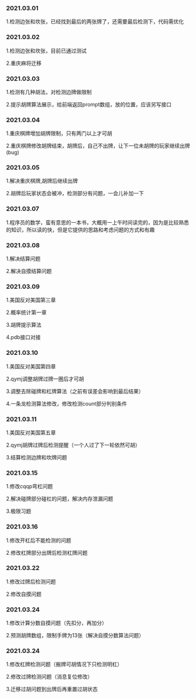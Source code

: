 ### 2021.03.01
1.检测边张和坎张，已经找到最后的两张牌了，还需要最后检测下，代码需优化


### 2021.03.02
1.检测边张和坎张，目前已通过测试

2.重庆麻将迁移


### 2021.03.03
1.检测有几种胡法，对检测边牌做限制

2.提示胡牌算法展示，给前端返回prompt数组，放的位置，应该另写接口


### 2021.03.04
1.重庆棋牌增加胡牌限制，只有两门以上才可胡

2.重庆棋牌修改胡牌结束，胡牌后，自己不出牌，让下一位未胡牌的玩家继续出牌(bug)


### 2021.03.05
1.解决重庆棋牌,胡牌后继续出牌

2.胡牌后玩家状态会被冲，检测部分有问题，一会儿补加一下


### 2021.03.07
1.程序员的数学，蛮有意思的一本书，大概用一上午时间读完的，因为是比较熟悉的知识，所以读的快，但是它提供的思路和考虑问题的方式和有趣


### 2021.03.08
1.解决结算问题

2.解决自摸结算问题


### 2021.03.09
1.美国反对美国第三章

2.概率统计第一章

3.胡牌提示算法

4.pdb接口对接


### 2021.03.10
1.美国反对美国第四章

2.qymj调整胡牌过牌一圈后才可胡

3.调整去除碰牌和杠牌算法（之前有误差会影响到最后结果）

4.一条龙检测算法修改，修改检测count部分判别条件


### 2021.03.11
1.美国反对美国第五章

2.qymj胡牌过牌后检测提醒（一个人过了下一轮依然可胡）

3.结算检测边牌和坎牌问题


### 2021.03.15
1.修改cqqp弯杠问题

2.解决碰牌部分碰杠的问题，解决内存泄漏问题

3.极限习题


### 2021.03.16
1.修改开杠后不能检测的问题

2.修改杠牌部分出牌后检测杠牌问题


### 2021.03.22
1.修改过牌后检测问题

2.修改自摸问题

### 2021.03.24
1.修改计算分数自摸问题（先扣分，再加分）

2.预测胡牌数组，限制手牌为13张（解决自摸分数算法问题）


### 2021.03.24
1.修改杠牌检测问题（搬牌可胡情况下只检测明杠）

2.修改过牌检测问题（消息复位修改）

3.迁移过胡问题到出牌后再重置过胡状态
